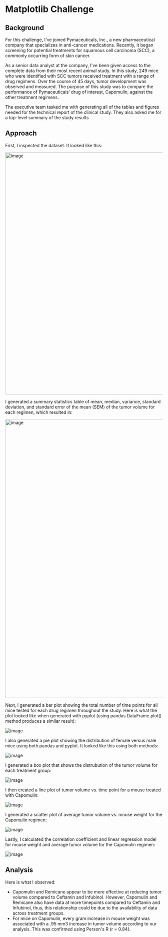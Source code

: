 # Matplotlib Challenge

## Background
For this challenge, I've joined Pymaceuticals, Inc., a new pharmaceutical company that specializes in anti-cancer medications. Recently, it began screening for potential treatments for squamous cell carcinoma (SCC), a commonly occurring form of skin cancer.

As a senior data analyst at the company, I've been given access to the complete data from their most recent animal study. In this study, 249 mice who were identified with SCC tumors received treatment with a range of drug regimens. Over the course of 45 days, tumor development was observed and measured. The purpose of this study was to compare the performance of Pymaceuticals’ drug of interest, Capomulin, against the other treatment regimens.

The executive team tasked me with generating all of the tables and figures needed for the technical report of the clinical study. They also asked me for a top-level summary of the study results

## Approach

First, I inspected the dataset. It looked like this:

<img width="774" alt="image" src="https://github.com/tmbiro/data_visualization/assets/26468137/b72cc015-1091-4420-a63b-544257bcdc04">

I generated a summary statistics table of mean, median, variance, standard deviation, and standard error of the mean (SEM) of the tumor volume for each regimen, which resulted in:

<img width="891" alt="image" src="https://github.com/tmbiro/data_visualization/assets/26468137/4143855c-85fa-4c6a-ad43-58c51c20050c">

Next, I generated a bar plot showing the total number of time points for all mice tested for each drug regimen throughout the study. Here is what the plot looked like when generated with pyplot (using pandas DataFrame.plot() method produces a similar result):

![image](https://github.com/tmbiro/data_visualization/assets/26468137/283e6490-888f-44a9-9d8c-ddb106633fbb)

I also generated a pie plot showing the distribution of female versus male mice using both pandas and pyplot. It looked like this using both methods:

![image](https://github.com/tmbiro/data_visualization/assets/26468137/355de9d7-9e7d-4f9a-beb2-5fc2f4933ad4)

I generated a box plot that shows the distrubution of the tumor volume for each treatment group:

![image](https://github.com/tmbiro/data_visualization/assets/26468137/a87a6f5a-6e24-410a-8906-33212198814b)

I then created a line plot of tumor volume vs. time point for a mouse treated with Capomulin:

![image](https://github.com/tmbiro/data_visualization/assets/26468137/4c4479f6-45c4-4ba7-ae01-bdffeb2cf75b)

I generated a scatter plot of average tumor volume vs. mouse weight for the Capomulin regimen:

![image](https://github.com/tmbiro/data_visualization/assets/26468137/e268ecd7-5d1e-4e9b-807e-95502ec1b379)

Lastly, I calculated the correlation coefficient and linear regression model for mouse weight and average tumor volume for the Capomulin regimen:

![image](https://github.com/tmbiro/data_visualization/assets/26468137/a68ec701-69ea-4259-98bb-aa95a2257199)

## Analysis

Here is what I observed:
* Capomulin and Remicane appear to be more effective at reducing tumor volume compared to Ceftamin and Infubinol. However, Capomulin and Remicane also have data at more timepoints compared to Ceftamin and Infubinol, thus, this relationship could be due to the availability of data across treatment groups.
* For mice on Capomulin, every gram increase in mouse weight was associated with a .95 mm3 increase in tumor volume according to our analysis. This was confirmed using Person's R (r = 0.84).




